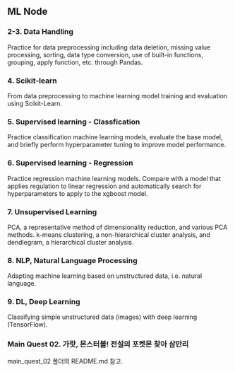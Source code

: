 ## ML Node

### 2-3. Data Handling


Practice for data preprocessing including data deletion, missing value processing, sorting, data type conversion, use of built-in functions, grouping, apply function, etc. through Pandas.  


### 4. Scikit-learn


From data preprocessing to machine learning model training and evaluation using Scikit-Learn.  
 

### 5. Supervised learning - Classfication


Practice classification machine learning models, evaluate the base model, and briefly perform hyperparameter tuning to improve model performance.  
 

### 6. Supervised learning - Regression


Practice regression machine learning models. Compare with a model that applies regulation to linear regression and automatically search for hyperparameters to apply to the xgboost model.  


### 7. Unsupervised Learning


PCA, a representative method of dimensionality reduction, and various PCA methods. k-means clustering, a non-hierarchical cluster analysis, and dendlegram, a hierarchical cluster analysis.  


### 8. NLP, Natural Language Processing


Adapting machine learning based on unstructured data, i.e. natural language.  


### 9. DL, Deep Learning


Classifying simple unstructured data (images) with deep learning (TensorFlow).    
 

### Main Quest 02. 가랏, 몬스터볼! 전설의 포켓몬 찾아 삼만리  


main_quest_02 폴더의 README.md 참고.  

